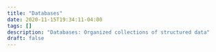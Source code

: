 ```yaml
---
title: "Databases"
date: 2020-11-15T19:34:11-04:00
tags: []
description: "Databases: Organized collections of structured data"
draft: false
---
```



